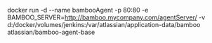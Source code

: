 docker run -d --name bambooAgent -p 80:80 -e BAMBOO_SERVER=http://bamboo.mycompany.com/agentServer/ -v d:/docker/volumes/jenkins:/var/atlassian/application-data/bamboo atlassian/bamboo-agent-base
